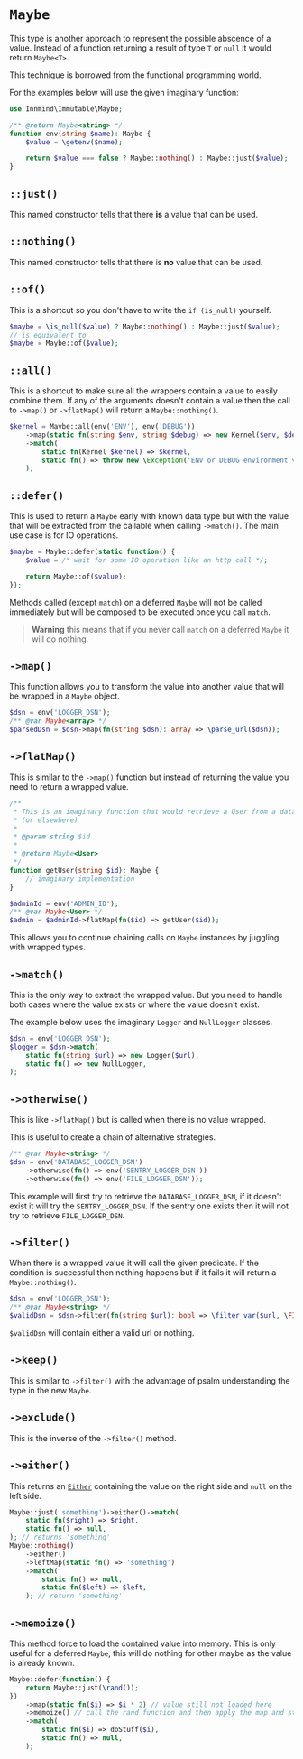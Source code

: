 # `Maybe`

This type is another approach to represent the possible abscence of a value. Instead of a function returning a result of type `T` or `null` it would return `Maybe<T>`.

This technique is borrowed from the functional programming world.

For the examples below will use the given imaginary function:

```php
use Innmind\Immutable\Maybe;

/** @return Maybe<string> */
function env(string $name): Maybe {
    $value = \getenv($name);

    return $value === false ? Maybe::nothing() : Maybe::just($value);
}
```

## `::just()`

This named constructor tells that there **is** a value that can be used.

## `::nothing()`

This named constructor tells that there is **no** value that can be used.

## `::of()`

This is a shortcut so you don't have to write the `if (is_null)` yourself.

```php
$maybe = \is_null($value) ? Maybe::nothing() : Maybe::just($value);
// is equivalent to
$maybe = Maybe::of($value);
```

## `::all()`

This is a shortcut to make sure all the wrappers contain a value to easily combine them. If any of the arguments doesn't contain a value then the call to `->map()` or `->flatMap()` will return a `Maybe::nothing()`.

```php
$kernel = Maybe::all(env('ENV'), env('DEBUG'))
    ->map(static fn(string $env, string $debug) => new Kernel($env, $debug))
    ->match(
        static fn(Kernel $kernel) => $kernel,
        static fn() => throw new \Exception('ENV or DEBUG environment variable is missing (or both)'),
    );
```

## `::defer()`

This is used to return a `Maybe` early with known data type but with the value that will be extracted from the callable when calling `->match()`. The main use case is for IO operations.

```php
$maybe = Maybe::defer(static function() {
    $value = /* wait for some IO operation like an http call */;

    return Maybe::of($value);
});
```

Methods called (except `match`) on a deferred `Maybe` will not be called immediately but will be composed to be executed once you call `match`.

> **Warning** this means that if you never call `match` on a deferred `Maybe` it will do nothing.

## `->map()`

This function allows you to transform the value into another value that will be wrapped in a `Maybe` object.

```php
$dsn = env('LOGGER_DSN');
/** @var Maybe<array> */
$parsedDsn = $dsn->map(fn(string $dsn): array => \parse_url($dsn));
```

## `->flatMap()`

This is similar to the `->map()` function but instead of returning the value you need to return a wrapped value.

```php
/**
 * This is an imaginary function that would retrieve a User from a database
 * (or elsewhere)
 *
 * @param string $id
 *
 * @return Maybe<User>
 */
function getUser(string $id): Maybe {
    // imaginary implementation
}

$adminId = env('ADMIN_ID');
/** @var Maybe<User> */
$admin = $adminId->flatMap(fn($id) => getUser($id));
```

This allows you to continue chaining calls on `Maybe` instances by juggling with wrapped types.

## `->match()`

This is the only way to extract the wrapped value. But you need to handle both cases where the value exists or where the value doesn't exist.

The example below uses the imaginary `Logger` and `NullLogger` classes.

```php
$dsn = env('LOGGER_DSN');
$logger = $dsn->match(
    static fn(string $url) => new Logger($url),
    static fn() => new NullLogger,
);
```

## `->otherwise()`

This is like `->flatMap()` but is called when there is no value wrapped.

This is useful to create a chain of alternative strategies.

```php
/** @var Maybe<string> */
$dsn = env('DATABASE_LOGGER_DSN')
    ->otherwise(fn() => env('SENTRY_LOGGER_DSN'))
    ->otherwise(fn() => env('FILE_LOGGER_DSN'));
```

This example will first try to retrieve the `DATABASE_LOGGER_DSN`, if it doesn't exist it will try the `SENTRY_LOGGER_DSN`. If the sentry one exists then it will not try to retrieve `FILE_LOGGER_DSN`.

## `->filter()`

When there is a wrapped value it will call the given predicate. If the condition is successful then nothing happens but if it fails it will return a `Maybe::nothing()`.

```php
$dsn = env('LOGGER_DSN');
/** @var Maybe<string> */
$validDsn = $dsn->filter(fn(string $url): bool => \filter_var($url, \FILTER_VALIDATE_URL));
```

`$validDsn` will contain either a valid url or nothing.

## `->keep()`

This is similar to `->filter()` with the advantage of psalm understanding the type in the new `Maybe`.

## `->exclude()`

This is the inverse of the `->filter()` method.

## `->either()`

This returns an [`Either`](EITHER.md) containing the value on the right side and `null` on the left side.

```php
Maybe::just('something')->either()->match(
    static fn($right) => $right,
    static fn() => null,
); // returns 'something'
Maybe::nothing()
    ->either()
    ->leftMap(static fn() => 'something')
    ->match(
        static fn() => null,
        static fn($left) => $left,
    ); // return 'something'
```

## `->memoize()`

This method force to load the contained value into memory. This is only useful for a deferred `Maybe`, this will do nothing for other maybe as the value is already known.

```php
Maybe::defer(function() {
    return Maybe::just(\rand());
})
    ->map(static fn($i) => $i * 2) // value still not loaded here
    ->memoize() // call the rand function and then apply the map and store it in memory
    ->match(
        static fn($i) => doStuff($i),
        static fn() => null,
    );
```
